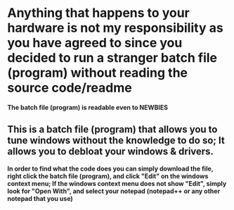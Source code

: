 # Anything that happens to your hardware is not my responsibility as you have agreed to since you decided to run a stranger batch file (program) without reading the source code/readme

****The batch file (program) is readable even to NEWBIES****

## This is a batch file (program) that allows you to tune windows without the knowledge to do so; It allows you to debloat your windows & drivers.

**In order to find what the code does you can simply download the file, right click the batch file (program), and click "Edit" on the windows context menu; If the windows context menu does not show "Edit", simply look for "Open With", and select your notepad (notepad++ or any other notepad that you use)**


